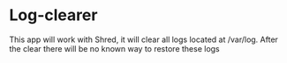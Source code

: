 # Log-clearer

This app will work with Shred, 
it will clear all logs located at /var/log.
After the clear there will be no known way to restore these logs
